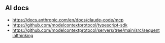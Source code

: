 ## AI docs

- https://docs.anthropic.com/en/docs/claude-code/mcp
- https://github.com/modelcontextprotocol/typescript-sdk
- https://github.com/modelcontextprotocol/servers/tree/main/src/sequentialthinking

